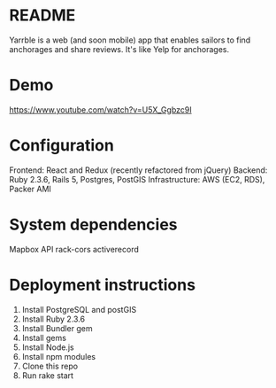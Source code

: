 # README

Yarrble is a web (and soon mobile) app that enables sailors to find anchorages and share reviews. It's like Yelp for anchorages.

# Demo

https://www.youtube.com/watch?v=U5X_Ggbzc9I

# Configuration

Frontend: React and Redux (recently refactored from jQuery)
Backend: Ruby 2.3.6, Rails 5, Postgres, PostGIS
Infrastructure: AWS (EC2, RDS), Packer AMI

# System dependencies

Mapbox API
rack-cors
activerecord

# Deployment instructions

1) Install PostgreSQL and postGIS
2) Install Ruby 2.3.6
3) Install Bundler gem
4) Install gems
5) Install Node.js
6) Install npm modules
7) Clone this repo
8) Run rake start
